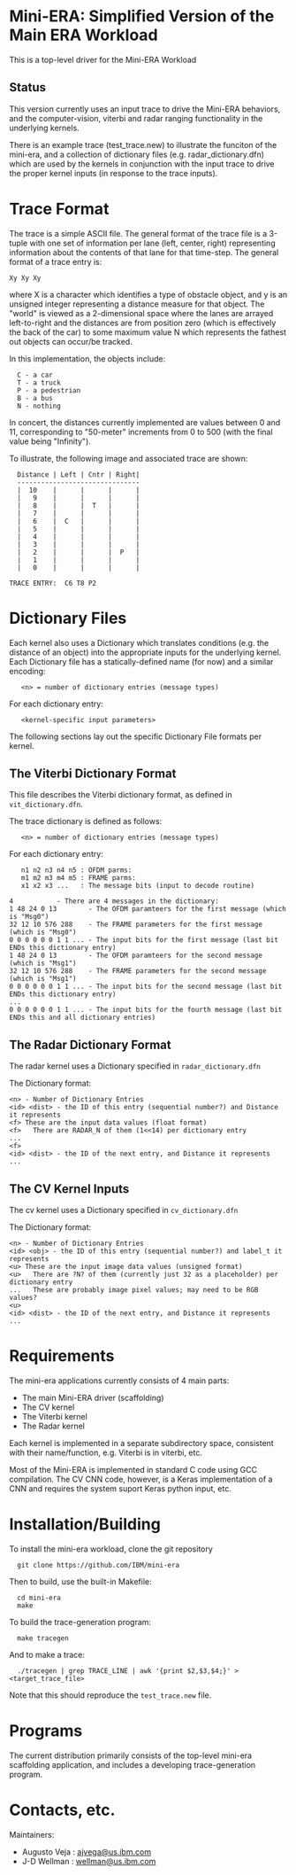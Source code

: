 # Mini-ERA: Simplified Version of the Main ERA Workload

This is a top-level driver for the Mini-ERA Workload

## Status

This version currently uses an input trace to drive the Mini-ERA behaviors, and 
the computer-vision, viterbi and radar ranging 
functionality in the underlying kernels.

There is an example trace (test_trace.new) to illustrate the funciton of the mini-era,
and a collection of dictionary files (e.g. radar_dictionary.dfn) which are used by 
the kernels in conjunction with the input trace to drive the proper kernel inputs
(in response to the trace inputs).

# Trace Format

The trace is a simple ASCII file.
The general format of the trace file is a 3-tuple with one set of information per lane (left, center, right)
representing information about the contents of that lane for that time-step.
The general format of a trace entry is:
```
Xy Xy Xy
```
where X is a character which identifies a type of obstacle object, and y is an unsigned integer representing a 
distance measure for that object.  The "world" is viewed as a 2-dimensional space where the lanes are arrayed
left-to-right and the distances are from position zero (which is effectively the back of the car)
to some maximum value N which represents the fathest out objects can occur/be tracked.

In this implementation, the objects include:
```
  C - a car
  T - a truck
  P - a pedestrian
  B - a bus
  N - nothing
```
In concert, the distances currently implemented are values between 0 and 11, 
corresponding to "50-meter" increments from 0 to 500 (with the final value being "Infinity").

To illustrate, the following image and associated trace are shown:
```
  Distance | Left | Cntr | Right|
  -------------------------------
  |  10    |      |      |      |
  |   9    |      |      |      |
  |   8    |      |  T   |      |
  |   7    |      |      |      |
  |   6    |  C   |      |      |
  |   5    |      |      |      |
  |   4    |      |      |      |
  |   3    |      |      |      |
  |   2    |      |      |  P   |
  |   1    |      |      |      |
  |   0    |      |      |      |

TRACE ENTRY:  C6 T8 P2 
```

# Dictionary Files

Each kernel also uses a Dictionary which translates conditions (e.g. the distance of an object) 
into the appropriate inputs for the underlying kernel.  Each Dictionary file has a statically-defined 
name (for now) and a similar encoding:
```
   <n> = number of dictionary entries (message types)
```
 For each dictionary entry:
```
   <kernel-specific input parameters>
```
The following sections lay out the specific Dictionary File formats per kernel.

## The Viterbi Dictionary Format
This file describes the Viterbi dictionary format, as defined in ```vit_dictionary.dfn```.

The trace dictionary is defined as follows:
```
   <n> = number of dictionary entries (message types)
```
 For each dictionary entry:
```
   n1 n2 n3 n4 n5 : OFDM parms: 
   m1 m2 m3 m4 m5 : FRAME parms:
   x1 x2 x3 ...   : The message bits (input to decode routine)
```

```
4   	    - There are 4 messages in the dictionary:
1 48 24 0 13  	    - The OFDM paramteers for the first message (which is "Msg0")
32 12 10 576 288    - The FRAME parameters for the first message (which is "Msg0")
0 0 0 0 0 0 1 1 ... - The input bits for the first message (last bit ENDs this dictionary entry)
1 48 24 0 13  	    - The OFDM paramteers for the second message (which is "Msg1")
32 12 10 576 288    - The FRAME parameters for the second message (which is "Msg1")
0 0 0 0 0 0 1 1 ... - The input bits for the second message (last bit ENDs this dictionary entry)
...
0 0 0 0 0 0 1 1 ... - The input bits for the fourth message (last bit ENDs this and all dictionary entries)
```
 
## The Radar Dictionary Format
The radar kernel uses a Dictionary specified in ```radar_dictionary.dfn```

The Dictionary format:
```
<n> - Number of Dictionary Entries
<id> <dist> - the ID of this entry (sequential number?) and Distance it represents
<f> These are the input data values (float format)
<f>   There are RADAR_N of them (1<<14) per dictionary entry
...
<f>
<id> <dist> - the ID of the next entry, and Distance it represents
...
```
## The CV Kernel Inputs
The cv kernel uses a Dictionary specified in ```cv_dictionary.dfn```

The Dictionary format:
```
<n> - Number of Dictionary Entries
<id> <obj> - the ID of this entry (sequential number?) and label_t it represents
<u> These are the input image data values (unsigned format)
<u>   There are ?N? of them (currently just 32 as a placeholder) per dictionary entry
...   These are probably image pixel values; may need to be RGB values?
<u>
<id> <dist> - the ID of the next entry, and Distance it represents
...
```

# Requirements
The mini-era applications currently consists of 4 main parts:
 - The main Mini-ERA driver (scaffolding)
 - The CV kernel
 - The Viterbi kernel
 - The Radar kernel

Each kernel is implemented in a separate subdirectory space, consistent
with their name/function, e.g. Viterbi is in viterbi, etc.

Most of the Mini-ERA is implemented in standard C code using GCC compilation.
The CV CNN code, however, is a Keras implementation of a CNN and requires
the system suport Keras python input, etc.

# Installation/Building

To install the mini-era workload, clone the git repository
```
  git clone https://github.com/IBM/mini-era
```
Then to build, use the built-in Makefile:
```
  cd mini-era
  make
```
To build the trace-generation program:
```
  make tracegen
```

And to make a trace:
```
  ./tracegen | grep TRACE_LINE | awk '{print $2,$3,$4;}' > <target_trace_file>
```
Note that this should reproduce the ```test_trace.new``` file.

# Programs

The current distribution primarily consists of the top-level mini-era scaffolding application, 
and includes a developing trace-generation program.

# Contacts, etc.

Maintainers:
 - Augusto Veja : ajvega@us.ibm.com
 - J-D Wellman : wellman@us.ibm.com


